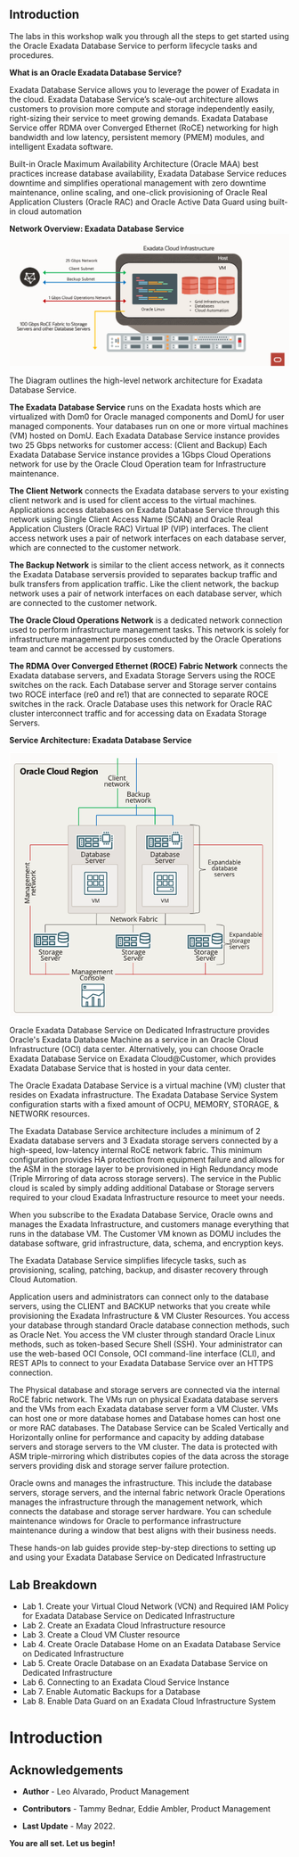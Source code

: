 ## Introduction

The labs in this workshop walk you through all the steps to get started using the Oracle Exadata Database Service to perform lifecycle tasks and procedures.

**What is an Oracle Exadata Database Service?**

Exadata Database Service allows you to leverage the power of Exadata in the cloud. Exadata Database Service’s scale-out architecture allows customers to provision more compute and storage independently easily, right-sizing their service to meet growing demands. Exadata Database Service offer RDMA over Converged Ethernet (RoCE) networking for high bandwidth and low latency, persistent memory (PMEM) modules, and intelligent Exadata software.

Built-in Oracle Maximum Availability Architecture (Oracle MAA) best practices increase database availability, Exadata Database Service reduces downtime and simplifies operational management with zero downtime maintenance, online scaling, and one-click provisioning of Oracle Real Application Clusters (Oracle RAC) and Oracle Active Data Guard using built-in cloud automation

**Network Overview: Exadata Database Service**
![](./Images/Introduction/Architecture.png " ")


The Diagram outlines the high-level network architecture for Exadata Database Service.

**The Exadata Database Service** runs on the Exadata hosts which are virtualized with Dom0 for Oracle managed components and DomU for user managed components.
Your databases run on one or more virtual machines (VM) hosted on DomU.
Each Exadata Database Service instance provides two 25 Gbps networks for customer access: (Client and Backup)
Each Exadata Database Service instance provides a 1Gbps Cloud Operations network for use by the Oracle Cloud Operation team for Infrastructure maintenance.

**The Client Network** connects the Exadata database servers to your existing client network and is used for client access to the virtual machines.
Applications access databases on Exadata Database Service through this network using Single Client Access Name (SCAN) and Oracle Real Application Clusters (Oracle RAC) Virtual IP (VIP) interfaces.
The client access network uses a pair of network interfaces on each database server, which are connected to the customer network.

**The Backup Network** is similar to the client access network, as it connects the Exadata Database serversis provided to separates backup traffic and bulk transfers from application traffic.
Like the client network, the backup network uses a pair of network interfaces on each database server, which are connected to the customer network.

**The Oracle Cloud Operations Network** is a dedicated network connection used to perform infrastructure management tasks.
This network is solely for infrastructure management purposes conducted by the Oracle Operations team and cannot be accessed by customers.

**The RDMA Over Converged Ethernet (ROCE) Fabric Network** connects the Exadata database servers, and Exadata Storage Servers using the ROCE switches on the rack.
Each Database server and Storage server contains two ROCE interface (re0 and re1) that are connected to separate ROCE switches in the rack.
Oracle Database uses this network for Oracle RAC cluster interconnect traffic and for accessing data on Exadata Storage Servers.

**Service Architecture: Exadata Database Service**

![](./Images/Introduction/service.png " ")


Oracle Exadata Database Service on Dedicated Infrastructure provides Oracle's Exadata Database Machine as a service in an Oracle Cloud Infrastructure (OCI) data center. Alternatively, you can choose Oracle Exadata Database Service on Exadata Cloud@Customer, which provides Exadata Database Service that is hosted in your data center.

The Oracle Exadata Database Service is a virtual machine (VM) cluster that resides on Exadata infrastructure.
The Exadata Database Service System configuration starts with a fixed amount of OCPU, MEMORY, STORAGE, & NETWORK resources.

The Exadata Database Service architecture includes a minimum of 2 Exadata database servers and 3 Exadata storage servers connected by a high-speed, low-latency internal RoCE network fabric.
This minimum configuration provides HA protection from equipment failure and allows for the ASM in the storage layer to be provisioned in High Redundancy mode (Triple Mirroring of data across storage servers). The service in the Public cloud is scaled by simply adding additional Database or Storage servers required to your cloud Exadata Infrastructure resource to meet your needs.

When you subscribe to the Exadata Database Service, Oracle owns and manages the Exadata Infrastructure, and customers manage everything that runs in the database VM. The Customer VM known as DOMU includes the database software, grid infrastructure, data, schema, and encryption keys.

The Exadata Database Service simplifies lifecycle tasks, such as provisioning, scaling, patching, backup, and disaster recovery through Cloud Automation.

Application users and administrators can connect only to the database servers, using the CLIENT and BACKUP networks that you create while provisioning the Exadata Infrastructure & VM Cluster Resources. You access your database through standard Oracle database connection methods, such as Oracle Net. You access the VM cluster through standard Oracle Linux methods, such as token-based Secure Shell (SSH). Your administrator can use the web-based OCI Console, OCI command-line interface (CLI), and REST APIs to connect to your Exadata Database Service over an HTTPS connection.

The Physical database and storage servers are connected via the internal RoCE fabric network.
The VMs run on physical Exadata database servers and the VMs from each Exadata database server form a VM Cluster.
VMs can host one or more database homes and Database homes can host one or more RAC databases.
The Database Service can be Scaled Vertically and Horizontally online for performance and capacity by adding database servers and storage servers to the VM cluster.
The data is protected with ASM triple-mirroring which distributes copies of the data across the storage servers providing disk and storage server failure protection.

Oracle owns and manages the infrastructure. This include the database servers, storage servers, and the internal fabric network
Oracle Operations manages the infrastructure through the management network, which connects the database and storage server hardware.
You can schedule maintenance windows for Oracle to performance infrastructure maintenance during a window that best aligns with their business needs.

These hands-on lab guides provide step-by-step directions to setting up and using your Exadata Database Service on Dedicated Infrastructure


## Lab Breakdown
* Lab 1. Create your Virtual Cloud Network (VCN) and Required IAM Policy for Exadata Database Service on Dedicated Infrastructure
* Lab 2. Create an Exadata Cloud Infrastructure resource
* Lab 3. Create a Cloud VM Cluster resource
* Lab 4. Create Oracle Database Home on an Exadata Database Service on Dedicated Infrastructure       
* Lab 5. Create Oracle Database on an Exadata Database Service on Dedicated Infrastructure
* Lab 6. Connecting to an Exadata Cloud Service Instance
* Lab 7. Enable Automatic Backups for a Database
* Lab 8. Enable Data Guard on an Exadata Cloud Infrastructure System



# Introduction

## Acknowledgements

* **Author** - Leo Alvarado, Product Management

* **Contributors** - Tammy Bednar, Eddie Ambler, Product Management

* **Last Update** - May 2022.

**You are all set. Let us begin!**
